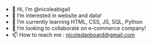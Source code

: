 - 👋 Hi, I’m @nicoleabigail
- 👀 I’m interested in website and data!
- 🌱 I’m currently learning HTML, CSS, JS, SQL, Python
- 💞️ I’m looking to collaborate on e-commerce company!
- 📫 How to reach me : nicoledanboard@gmail.com

<!---
nicoleabigail/nicoleabigail is a ✨ special ✨ repository because its `README.md` (this file) appears on your GitHub profile.
You can click the Preview link to take a look at your changes.
--->
